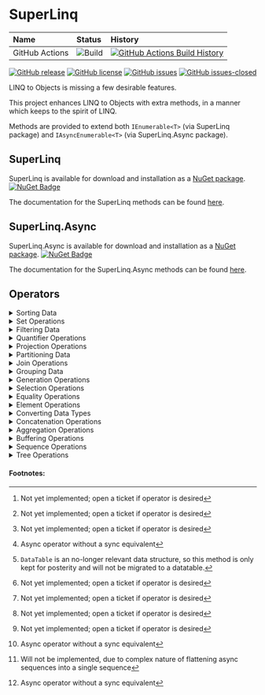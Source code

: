 ﻿# SuperLinq

| Name            | Status | History |
| :---            | :---   | :---    |
| GitHub Actions  | ![Build](https://github.com/viceroypenguin/SuperLinq/actions/workflows/build.yml/badge.svg) | [![GitHub Actions Build History](https://buildstats.info/github/chart/viceroypenguin/superlinq?branch=master&includeBuildsFromPullRequest=false)](https://github.com/viceroypenguin/SuperLinq/actions) |

[![GitHub release](https://img.shields.io/github/release/viceroypenguin/superlinq.svg)](https://GitHub.com/viceroypenguin/superlinq/releases/)
[![GitHub license](https://img.shields.io/github/license/viceroypenguin/superlinq.svg)](https://github.com/viceroypenguin/superlinq/blob/master/license.txt) 
[![GitHub issues](https://img.shields.io/github/issues/viceroypenguin/superlinq.svg)](https://GitHub.com/viceroypenguin/superlinq/issues/) 
[![GitHub issues-closed](https://img.shields.io/github/issues-closed/viceroypenguin/superlinq.svg)](https://GitHub.com/viceroypenguin/superlinq/issues?q=is%3Aissue+is%3Aclosed) 

LINQ to Objects is missing a few desirable features.

This project enhances LINQ to Objects with extra methods, in a manner which
keeps to the spirit of LINQ.

Methods are provided to extend both `IEnumerable<T>` (via SuperLinq package)
and `IAsyncEnumerable<T>` (via SuperLinq.Async package). 

## SuperLinq

SuperLinq is available for download and installation as a
[NuGet package](https://www.nuget.org/packages/superlinq/).
[![NuGet Badge](https://buildstats.info/nuget/SuperLinq)](https://www.nuget.org/packages/SuperLinq/)

The documentation for the SuperLinq methods can be found [here](https://viceroypenguin.github.io/SuperLinq/api/SuperLinq.SuperEnumerable.html).

## SuperLinq.Async

SuperLinq.Async is available for download and installation as a
[NuGet package](https://www.nuget.org/packages/superlinq.async/). 
[![NuGet Badge](https://buildstats.info/nuget/SuperLinq.Async)](https://www.nuget.org/packages/SuperLinq.Async/)

The documentation for the SuperLinq.Async methods can be found [here](https://viceroypenguin.github.io/SuperLinq/api/SuperLinq.Async.AsyncSuperEnumerable.html).

## Operators

<details>
<summary>
Sorting Data
</summary>

A sorting operation orders the elements of a sequence based on one or more attributes. The first sort
criterion performs a primary sort on the elements. By specifying a second sort criterion, you can sort the elements
within each primary sort group.

### Methods

| Method Name        | Description | Sync doc | Async doc |
| -----------        | --- | --- | --- |
| OrderBy			 | Sorts the elements of a sequence in a particular direction (ascending, descending) according to a key | [link](https://viceroypenguin.github.io/SuperLinq/api/SuperLinq.SuperEnumerable.OrderBy.html) | [link](https://viceroypenguin.github.io/SuperLinq/api/SuperLinq.Async.AsyncSuperEnumerable.OrderBy.html) |
| ThenBy			 | Performs a subsequent ordering of elements in a sequence in a particular direction (ascending, descending) according to a key | [link](https://viceroypenguin.github.io/SuperLinq/api/SuperLinq.SuperEnumerable.ThenBy.html) | [link](https://viceroypenguin.github.io/SuperLinq/api/SuperLinq.Async.AsyncSuperEnumerable.ThenBy.html) |
| PartialSort		 | Executes a partial sort of the top `N` elements of a sequence. If `N` is less than the total number of elements in the sequence, then this method will improve performance. | [link](https://viceroypenguin.github.io/SuperLinq/api/SuperLinq.SuperEnumerable.PartialSort.html) | [link](https://viceroypenguin.github.io/SuperLinq/api/SuperLinq.Async.AsyncSuperEnumerable.PartialSort.html) |
| PartialSortBy      | Executes a partial sort of the top `N` elements of a sequence according to a key. If `N` is less than the total number of elements in the sequence, then this method will improve performance. | [link](https://viceroypenguin.github.io/SuperLinq/api/SuperLinq.SuperEnumerable.PartialSortBy.html) | [link](https://viceroypenguin.github.io/SuperLinq/api/SuperLinq.Async.AsyncSuperEnumerable.PartialSortBy.html) |
| DensePartialSort	 | Executes a partial sort of the top `N` elements of a sequence, including ties. If `N` is less than the total number of elements in the sequence, then this method will improve performance. | [link](https://viceroypenguin.github.io/SuperLinq/api/SuperLinq.SuperEnumerable.DensePartialSort.html) | [link](https://viceroypenguin.github.io/SuperLinq/api/SuperLinq.Async.AsyncSuperEnumerable.DensePartialSort.html) |
| DensePartialSortBy | Executes a partial sort of the top `N` elements of a sequence, including ties according to a key. If `N` is less than the total number of elements in the sequence, then this method will improve performance. | [link](https://viceroypenguin.github.io/SuperLinq/api/SuperLinq.SuperEnumerable.DensePartialSortBy.html) | [link](https://viceroypenguin.github.io/SuperLinq/api/SuperLinq.Async.AsyncSuperEnumerable.DensePartialSortBy.html) |
| Shuffle			 | Sorts the elements of a sequence in a random order. | [link](https://viceroypenguin.github.io/SuperLinq/api/SuperLinq.SuperEnumerable.Shuffle.html) | ⏱([#20](https://github.com/viceroypenguin/SuperLinq/issues/20)) |
| RandomSubset		 | Sorts a given number of elements of a sequence in a random order. | [link](https://viceroypenguin.github.io/SuperLinq/api/SuperLinq.SuperEnumerable.RandomSubset.html) | ⏱([#20](https://github.com/viceroypenguin/SuperLinq/issues/20)) |

</details>

<details>
<summary>
Set Operations
</summary>

Set operations in LINQ refer to query operations that produce a result set that is based on the presence or absence of
equivalent elements within the same or separate collections (or sets).

### Methods

| Method Name        | Description | Sync doc | Async doc |
| -----------        | --- | --- | --- |
| DistinctBy         | Removes duplicate values from a collection. | [link](https://viceroypenguin.github.io/SuperLinq/api/SuperLinq.SuperEnumerable.DistinctBy.html) | [link](https://viceroypenguin.github.io/SuperLinq/api/SuperLinq.Async.AsyncSuperEnumerable.DistinctBy.html) |
| ExceptBy	         | Returns the set difference, which means the elements of one collection that do not appear in a second collection. | [link](https://viceroypenguin.github.io/SuperLinq/api/SuperLinq.SuperEnumerable.ExceptBy.html) | [link](https://viceroypenguin.github.io/SuperLinq/api/SuperLinq.Async.AsyncSuperEnumerable.ExceptBy.html) |

</details>

<details>
<summary>
Filtering Data
</summary>

Filtering refers to the operation of restricting the result set to contain only those elements that satisfy a specified
condition. It is also known as selection.

### Methods

| Method Name        | Description | Sync doc | Async doc |
| -----------        | --- | --- | --- |
| Choose			 | Filters a sequence based on a projection method that returns a tuple containing `bool` value and a new projected value. | [link](https://viceroypenguin.github.io/SuperLinq/api/SuperLinq.SuperEnumerable.Choose.html) | [link](https://viceroypenguin.github.io/SuperLinq/api/SuperLinq.Async.AsyncSuperEnumerable.Choose.html) |
| Where              | Filters a sequence of values based on an enumeration of boolean values. | [link](https://viceroypenguin.github.io/SuperLinq/api/SuperLinq.SuperEnumerable.Where.html) | [link](https://viceroypenguin.github.io/SuperLinq/api/SuperLinq.Async.AsyncSuperEnumerable.Where.html) |
| WhereLead          | Filters a sequence of values based on a predicate evaluated on the current value and a leading value. | [link](https://viceroypenguin.github.io/SuperLinq/api/SuperLinq.SuperEnumerable.WhereLead.html) | [link](https://viceroypenguin.github.io/SuperLinq/api/SuperLinq.Async.AsyncSuperEnumerable.WhereLead.html) |

</details>

<details>
<summary>
Quantifier Operations
</summary>

Quantifier operations return a boolean value that indicates whether the sequence length matches some criteria.

### Methods

| Method Name        | Description | Sync doc | Async doc |
| -----------        | --- | --- | --- |
| AtLeast			 | Determines whether or not the number of elements in the sequence is greater than or equal to the given integer. | [link](https://viceroypenguin.github.io/SuperLinq/api/SuperLinq.SuperEnumerable.AtLeast.html) | [link](https://viceroypenguin.github.io/SuperLinq/api/SuperLinq.Async.AsyncSuperEnumerable.AtLeast.html) |
| AtMost			 | Determines whether or not the number of elements in the sequence is lesser than or equal to the given integer. | [link](https://viceroypenguin.github.io/SuperLinq/api/SuperLinq.SuperEnumerable.AtMost.html) | [link](https://viceroypenguin.github.io/SuperLinq/api/SuperLinq.Async.AsyncSuperEnumerable.AtMost.html) |
| CountBetween		 | Determines whether or not the number of elements in the sequence is between an inclusive range of minimum and maximum integers. | [link](https://viceroypenguin.github.io/SuperLinq/api/SuperLinq.SuperEnumerable.CountBetween.html) | [link](https://viceroypenguin.github.io/SuperLinq/api/SuperLinq.Async.AsyncSuperEnumerable.CountBetween.html) |
| Exactly			 | Determines whether or not the number of elements in the sequence is equals to the given integer. | [link](https://viceroypenguin.github.io/SuperLinq/api/SuperLinq.SuperEnumerable.Exactly.html) | [link](https://viceroypenguin.github.io/SuperLinq/api/SuperLinq.Async.AsyncSuperEnumerable.Exactly.html) |
| TrySingle			 | Determines the cardinality of the sequence in the set `{ 0, 1, >1 }`. | [link](https://viceroypenguin.github.io/SuperLinq/api/SuperLinq.SuperEnumerable.TrySingle.html) | [link](https://viceroypenguin.github.io/SuperLinq/api/SuperLinq.Async.AsyncSuperEnumerable.TrySingle.html) |
| HasDuplicates		 | Determines whether the sequence contains duplicates | [link](https://viceroypenguin.github.io/SuperLinq/api/SuperLinq.SuperEnumerable.HasDuplicates.html) | [link](https://viceroypenguin.github.io/SuperLinq/api/SuperLinq.Async.AsyncSuperEnumerable.HasDuplicates.html) |

</details>

<details>
<summary>
Projection Operations
</summary>

Projection refers to the operation of transforming an object into a new form that may contain related information.

### Methods

| Method Name        | Description | Sync doc | Async doc |
| -----------        | --- | --- | --- |
| EquiZip			 | Joins the corresponding elements of up to four sequences producing a sequence of tuples containing them, asserting that all sequences have exactly the same length. | [link](https://viceroypenguin.github.io/SuperLinq/api/SuperLinq.SuperEnumerable.EquiZip.html) | [link](https://viceroypenguin.github.io/SuperLinq/api/SuperLinq.Async.AsyncSuperEnumerable.EquiZip.html) |
| ZipLongest		 | Joins the corresponding elements of up to four sequences producing a sequence of tuples containing them, using `default` values for sequences that are shorter than the longest sequence. | [link](https://viceroypenguin.github.io/SuperLinq/api/SuperLinq.SuperEnumerable.ZipLongest.html) | [link](https://viceroypenguin.github.io/SuperLinq/api/SuperLinq.Async.AsyncSuperEnumerable.ZipLongest.html) |
| ZipShortest		 | Joins the corresponding elements of up to four sequences producing a sequence of tuples containing them, which has the same length as the shortest sequence. | [link](https://viceroypenguin.github.io/SuperLinq/api/SuperLinq.SuperEnumerable.ZipShortest.html) | [link](https://viceroypenguin.github.io/SuperLinq/api/SuperLinq.Async.AsyncSuperEnumerable.ZipShortest.html) |
| CountDown			 | Provides a countdown counter for a given count of elements at the tail of the sequence. | [link](https://viceroypenguin.github.io/SuperLinq/api/SuperLinq.SuperEnumerable.CountDown.html) | [link](https://viceroypenguin.github.io/SuperLinq/api/SuperLinq.Async.AsyncSuperEnumerable.CountDown.html) |
| TagFirstLast		 | Provides `bool` values indicating for each element whether it is the first or last element of the sequence. | [link](https://viceroypenguin.github.io/SuperLinq/api/SuperLinq.SuperEnumerable.TagFirstLast.html) | [link](https://viceroypenguin.github.io/SuperLinq/api/SuperLinq.Async.AsyncSuperEnumerable.TagFirstLast.html) |
| Index				 | Provides an `int` value indicating the current index of each element of the sequence. | [link](https://viceroypenguin.github.io/SuperLinq/api/SuperLinq.SuperEnumerable.Index.html) | [link](https://viceroypenguin.github.io/SuperLinq/api/SuperLinq.Async.AsyncSuperEnumerable.Index.html) |
| IndexBy			 | Provides an `int` value indicating the current index of each element of the sequence within a group of items defined by a common attribute. | [link](https://viceroypenguin.github.io/SuperLinq/api/SuperLinq.SuperEnumerable.IndexBy.html) | [link](https://viceroypenguin.github.io/SuperLinq/api/SuperLinq.Async.AsyncSuperEnumerable.IndexBy.html) |
| Lag				 | Joins each element of the sequence with n-th previous element of the same sequence. | [link](https://viceroypenguin.github.io/SuperLinq/api/SuperLinq.SuperEnumerable.Lag.html) | [link](https://viceroypenguin.github.io/SuperLinq/api/SuperLinq.Async.AsyncSuperEnumerable.Lag.html) |
| Lead				 | Joins each element of the sequence with n-th next element of the same sequence. | [link](https://viceroypenguin.github.io/SuperLinq/api/SuperLinq.SuperEnumerable.Lead.html) | [link](https://viceroypenguin.github.io/SuperLinq/api/SuperLinq.Async.AsyncSuperEnumerable.Lead.html) |
| Rank				 | Provides an `int` value indicating the current rank of each element of the sequence. | [link](https://viceroypenguin.github.io/SuperLinq/api/SuperLinq.SuperEnumerable.Rank.html) | [link](https://viceroypenguin.github.io/SuperLinq/api/SuperLinq.Async.AsyncSuperEnumerable.Rank.html) |
| RankBy			 | Provides an `int` value indicating the current rank of each element of the sequence according to a key. | [link](https://viceroypenguin.github.io/SuperLinq/api/SuperLinq.SuperEnumerable.RankBy.html) | [link](https://viceroypenguin.github.io/SuperLinq/api/SuperLinq.Async.AsyncSuperEnumerable.RankBy.html) |
| DenseRank			 | Provides an `int` value indicating the current rank of each element of the sequence, counting ties as a single element. | [link](https://viceroypenguin.github.io/SuperLinq/api/SuperLinq.SuperEnumerable.DenseRank.html) | [link](https://viceroypenguin.github.io/SuperLinq/api/SuperLinq.Async.AsyncSuperEnumerable.DenseRank.html) |
| DenseRankBy		 | Provides an `int` value indicating the current rank of each element of the sequence according to a key, counting ties as a single element. | [link](https://viceroypenguin.github.io/SuperLinq/api/SuperLinq.SuperEnumerable.DenseRankBy.html) | [link](https://viceroypenguin.github.io/SuperLinq/api/SuperLinq.Async.AsyncSuperEnumerable.DenseRankBy.html) |
| Evaluate			 | Transforms a sequence of functions to a sequence of values returned by the functions. | [link](https://viceroypenguin.github.io/SuperLinq/api/SuperLinq.SuperEnumerable.Evaluate.html) | N/A[^1] |
| ZipMap			 | Applies a function to each element in a sequence and returns a sequence of tuples containing both the original item as well as the function result. | [link](https://viceroypenguin.github.io/SuperLinq/api/SuperLinq.SuperEnumerable.ZipMap.html) | [link](https://viceroypenguin.github.io/SuperLinq/api/SuperLinq.Async.AsyncSuperEnumerable.ZipMap.html) |

</details>

<details>
<summary>
Partitioning Data
</summary>

Partitioning in LINQ refers to the operation of dividing an input sequence into one or more sections. 

### Methods

| Method Name        | Description | Sync doc | Async doc |
| -----------        | --- | --- | --- |
| TakeEvery			 | Takes every n-th element of the sequence. | [link](https://viceroypenguin.github.io/SuperLinq/api/SuperLinq.SuperEnumerable.TakeEvery.html) | [link](https://viceroypenguin.github.io/SuperLinq/api/SuperLinq.Async.AsyncSuperEnumerable.TakeEvery.html) |
| Take				 | Takes elements from a specified range of the sequence. | [link](https://viceroypenguin.github.io/SuperLinq/api/SuperLinq.SuperEnumerable.Take.html) | [link](https://viceroypenguin.github.io/SuperLinq/api/SuperLinq.Async.AsyncSuperEnumerable.Take.html) |
| Exclude			 | Excludes elements from a specified range of the sequence. | [link](https://viceroypenguin.github.io/SuperLinq/api/SuperLinq.SuperEnumerable.Exclude.html) | ⏱([#10](https://github.com/viceroypenguin/SuperLinq/issues/10)) |
| Move				 | Moves elements from a specified range of the sequence to a new index in the sequence. | [link](https://viceroypenguin.github.io/SuperLinq/api/SuperLinq.SuperEnumerable.Move.html) | ⏱([#27](https://github.com/viceroypenguin/SuperLinq/issues/27)) |
| SkipUntil			 | Skips elements based on a predicate function until an element satisfies the condition, skipping this element as well. | [link](https://viceroypenguin.github.io/SuperLinq/api/SuperLinq.SuperEnumerable.SkipUntil.html) | [link](https://viceroypenguin.github.io/SuperLinq/api/SuperLinq.Async.AsyncSuperEnumerable.SkipUntil.html) |
| TakeUntil			 | Takes elements based on a predicate function until an element satisfies the condition, taking this element as well. | [link](https://viceroypenguin.github.io/SuperLinq/api/SuperLinq.SuperEnumerable.TakeUntil.html) | [link](https://viceroypenguin.github.io/SuperLinq/api/SuperLinq.Async.AsyncSuperEnumerable.TakeUntil.html) |
| Batch				 | Splits the elements of a sequence into chunks of a specified maximum size. | [link](https://viceroypenguin.github.io/SuperLinq/api/SuperLinq.SuperEnumerable.Batch.html) | [link](https://viceroypenguin.github.io/SuperLinq/api/SuperLinq.Async.AsyncSuperEnumerable.Batch.html) |
| Buffer			 | Splits the elements of a sequence into chunks of a specified maximum size, where the chunks may be overlapping or have gaps. | [link](https://viceroypenguin.github.io/SuperLinq/api/SuperLinq.SuperEnumerable.Buffer.html) | [link](https://viceroypenguin.github.io/SuperLinq/api/SuperLinq.Async.AsyncSuperEnumerable.Buffer.html) |
| Partition			 | Splits the elements of a sequence based on a common attribute and known key values. | [link](https://viceroypenguin.github.io/SuperLinq/api/SuperLinq.SuperEnumerable.Partition.html) | [link](https://viceroypenguin.github.io/SuperLinq/api/SuperLinq.Async.AsyncSuperEnumerable.Partition.html) |
| Segment			 | Splits the elements of a sequence based on a condition function. | [link](https://viceroypenguin.github.io/SuperLinq/api/SuperLinq.SuperEnumerable.Segment.html) | [link](https://viceroypenguin.github.io/SuperLinq/api/SuperLinq.Async.AsyncSuperEnumerable.Segment.html) |
| Split				 | Splits the elements of a sequence based on a separator value that is not returned. | [link](https://viceroypenguin.github.io/SuperLinq/api/SuperLinq.SuperEnumerable.Split.html) | [link](https://viceroypenguin.github.io/SuperLinq/api/SuperLinq.Async.AsyncSuperEnumerable.Split.html) |
| Window			 | Returns a sequence of sequential windows of size `N` over the sequence. | [link](https://viceroypenguin.github.io/SuperLinq/api/SuperLinq.SuperEnumerable.Window.html) | [link](https://viceroypenguin.github.io/SuperLinq/api/SuperLinq.Async.AsyncSuperEnumerable.Window.html) |
| WindowLeft		 | Returns a sequence of sequential windows of up to size `N` over the sequence. | [link](https://viceroypenguin.github.io/SuperLinq/api/SuperLinq.SuperEnumerable.WindowLeft.html) | [link](https://viceroypenguin.github.io/SuperLinq/api/SuperLinq.Async.AsyncSuperEnumerable.WindowLeft.html) |
| WindowRight		 | Returns a sequence of sequential windows of up to size `N` over the sequence. | [link](https://viceroypenguin.github.io/SuperLinq/api/SuperLinq.SuperEnumerable.WindowRight.html) | [link](https://viceroypenguin.github.io/SuperLinq/api/SuperLinq.Async.AsyncSuperEnumerable.WindowRight.html) |

</details>

<details>
<summary>
Join Operations
</summary>

A join of two data sources is the association of objects in one data source with objects that share a common attribute in another data source.

### Methods

| Method Name        | Description | Sync doc | Async doc |
| -----------        | --- | --- | --- |
| Cartesian			 | Executes a cartesian product (join without any key) of up to eight sequences. | [link](https://viceroypenguin.github.io/SuperLinq/api/SuperLinq.SuperEnumerable.Cartesian.html) | N/A[^1] |
| FullGroupJoin		 | Joins two sequences based on key selector functions, returning two lists containing the values on each side that match according to the key. | [link](https://viceroypenguin.github.io/SuperLinq/api/SuperLinq.SuperEnumerable.FullGroupJoin.html) | N/A[^1] |
| FullOuterJoin		 | Joins two sequences based on key selector functions, returning `default` values if either sequence does not have a matching key. | [link](https://viceroypenguin.github.io/SuperLinq/api/SuperLinq.SuperEnumerable.FullOuterJoin.html) | [link](https://viceroypenguin.github.io/SuperLinq/api/SuperLinq.Async.AsyncSuperEnumerable.FullOuterJoin.html) |
| InnerJoin			 | Joins two sequences based on key selector functions. | [link](https://viceroypenguin.github.io/SuperLinq/api/SuperLinq.SuperEnumerable.InnerJoin.html) | [link](https://viceroypenguin.github.io/SuperLinq/api/SuperLinq.Async.AsyncSuperEnumerable.InnerJoin.html) |
| LeftOuterJoin		 | Joins two sequences based on key selector functions, returning `default` values if the second sequence does not have a matching key. | [link](https://viceroypenguin.github.io/SuperLinq/api/SuperLinq.SuperEnumerable.LeftOuterJoin.html) | [link](https://viceroypenguin.github.io/SuperLinq/api/SuperLinq.Async.AsyncSuperEnumerable.LeftOuterJoin.html) |
| RightOuterJoin	 | Joins two sequences based on key selector functions, returning `default` values if the first sequence does not have a matching key. | [link](https://viceroypenguin.github.io/SuperLinq/api/SuperLinq.SuperEnumerable.RightOuterJoin.html) | [link](https://viceroypenguin.github.io/SuperLinq/api/SuperLinq.Async.AsyncSuperEnumerable.RightOuterJoin.html) |

</details>

<details>
<summary>
Grouping Data
</summary>

Grouping refers to the operation of putting data into groups so that the elements in each group share a common attribute.

### Methods

| Method Name          | Description | Sync doc | Async doc |
| -----------          | --- | --- | --- |
| DistinctUntilChanged | Takes the first element of each adjacent group of elements that share a common attribute. | [link](https://viceroypenguin.github.io/SuperLinq/api/SuperLinq.SuperEnumerable.DistinctUntilChanged.html) | [link](https://viceroypenguin.github.io/SuperLinq/api/SuperLinq.Async.AsyncSuperEnumerable.DistinctUntilChanged.html) |
| GroupAdjacent		   | Groups adjacent elements that share a common attribute. | [link](https://viceroypenguin.github.io/SuperLinq/api/SuperLinq.SuperEnumerable.GroupAdjacent.html) | [link](https://viceroypenguin.github.io/SuperLinq/api/SuperLinq.Async.AsyncSuperEnumerable.GroupAdjacent.html) |
| RunLengthEncode	   | Takes the first element of each adjacent group of equivalent elements along with the number of elements in the group. | [link](https://viceroypenguin.github.io/SuperLinq/api/SuperLinq.SuperEnumerable.RunLengthEncode.html) | [link](https://viceroypenguin.github.io/SuperLinq/api/SuperLinq.Async.AsyncSuperEnumerable.RunLengthEncode.html) |

</details>

<details>
<summary>
Generation Operations
</summary>

Generation refers to creating a new sequence of values.

### Methods

| Method Name        | Description | Sync doc | Async doc |
| -----------        | --- | --- | --- |
| Generate			 | Generates a sequence based on a seed value and subsequent executions of a generator function. | [link](https://viceroypenguin.github.io/SuperLinq/api/SuperLinq.SuperEnumerable.Generate.html) | [link](https://viceroypenguin.github.io/SuperLinq/api/SuperLinq.Async.AsyncSuperEnumerable.Generate.html) |
| From				 | Generates a sequence from the results of executing one or more provided functions. | [link](https://viceroypenguin.github.io/SuperLinq/api/SuperLinq.SuperEnumerable.From.html) | [link](https://viceroypenguin.github.io/SuperLinq/api/SuperLinq.Async.AsyncSuperEnumerable.From.html) |
| Return			 | Generates a single-element sequence containing the provided value. | [link](https://viceroypenguin.github.io/SuperLinq/api/SuperLinq.SuperEnumerable.Return.html) | [link](https://viceroypenguin.github.io/SuperLinq/api/SuperLinq.Async.AsyncSuperEnumerable.Return.html) |
| Sequence			 | Generates a sequence of numbers between a starting and ending value. | [link](https://viceroypenguin.github.io/SuperLinq/api/SuperLinq.SuperEnumerable.Sequence.html) | [link](https://viceroypenguin.github.io/SuperLinq/api/SuperLinq.Async.AsyncSuperEnumerable.Sequence.html) |
| Range				 | Generates a sequence of numbers. | [link](https://viceroypenguin.github.io/SuperLinq/api/SuperLinq.SuperEnumerable.Range.html) | [link](https://viceroypenguin.github.io/SuperLinq/api/SuperLinq.Async.AsyncSuperEnumerable.Range.html) |
| Random			 | Generates a sequence of random `int` values. | [link](https://viceroypenguin.github.io/SuperLinq/api/SuperLinq.SuperEnumerable.Random.html) | [link](https://viceroypenguin.github.io/SuperLinq/api/SuperLinq.Async.AsyncSuperEnumerable.Random.html) |
| RandomDouble		 | Generates a sequence of random `double` values. | [link](https://viceroypenguin.github.io/SuperLinq/api/SuperLinq.SuperEnumerable.RandomDouble.html) | [link](https://viceroypenguin.github.io/SuperLinq/api/SuperLinq.Async.AsyncSuperEnumerable.RandomDouble.html) |
| Repeat			 | Generates a sequence that infinitely repeats the input sequence. | [link](https://viceroypenguin.github.io/SuperLinq/api/SuperLinq.SuperEnumerable.Repeat.html) | [link](https://viceroypenguin.github.io/SuperLinq/api/SuperLinq.Async.AsyncSuperEnumerable.Repeat.html) |
| DoWhile			 | Generates a sequence that repeats the input sequence at least once, as long as a given condition is `true`. | [link](https://viceroypenguin.github.io/SuperLinq/api/SuperLinq.SuperEnumerable.DoWhile.html) | [link](https://viceroypenguin.github.io/SuperLinq/api/SuperLinq.Async.AsyncSuperEnumerable.DoWhile.html) |
| While				 | Generates a sequence that repeats the input sequence as long as a given condition is `true`. | [link](https://viceroypenguin.github.io/SuperLinq/api/SuperLinq.SuperEnumerable.While.html) | [link](https://viceroypenguin.github.io/SuperLinq/api/SuperLinq.Async.AsyncSuperEnumerable.While.html) |
| Retry				 | Generates a sequence that repeats the input sequence as long as the input sequence encounters an error. | [link](https://viceroypenguin.github.io/SuperLinq/api/SuperLinq.SuperEnumerable.Retry.html) | [link](https://viceroypenguin.github.io/SuperLinq/api/SuperLinq.Async.AsyncSuperEnumerable.Retry.html) |
| Throw				 | Generates a sequence that throws an exception upon enumeration. | [link](https://viceroypenguin.github.io/SuperLinq/api/SuperLinq.SuperEnumerable.Throw.html) | [link](https://viceroypenguin.github.io/SuperLinq/api/SuperLinq.Async.AsyncSuperEnumerable.Throw.html) |
| Permutations		 | Generates a sequence of every possible permutation of the input sequence. | [link](https://viceroypenguin.github.io/SuperLinq/api/SuperLinq.SuperEnumerable.Permutations.html) | ⏱([#20](https://github.com/viceroypenguin/SuperLinq/issues/20)) |
| Subsets			 | Generates a sequence of every possible subset of a given size of the input sequence. | [link](https://viceroypenguin.github.io/SuperLinq/api/SuperLinq.SuperEnumerable.Subsets.html) | ⏱([#20](https://github.com/viceroypenguin/SuperLinq/issues/20)) |
| BindByIndex		 | Generates a sequence from another sequence by selecting elements at given indices. | [link](https://viceroypenguin.github.io/SuperLinq/api/SuperLinq.SuperEnumerable.BindByIndex.html) | [link](https://viceroypenguin.github.io/SuperLinq/api/SuperLinq.Async.AsyncSuperEnumerable.BindByIndex.html) |
| ToArrayByIndex	 | Generates a sequence based on an index selector function applied to each element. | [link](https://viceroypenguin.github.io/SuperLinq/api/SuperLinq.SuperEnumerable.ToArrayByIndex.html) | [link](https://viceroypenguin.github.io/SuperLinq/api/SuperLinq.Async.AsyncSuperEnumerable.ToArrayByIndex.html) |
| FallbackIfEmpty	 | Replaces an empty sequence with a default sequence. | [link](https://viceroypenguin.github.io/SuperLinq/api/SuperLinq.SuperEnumerable.FallbackIfEmpty.html) | [link](https://viceroypenguin.github.io/SuperLinq/api/SuperLinq.Async.AsyncSuperEnumerable.FallbackIfEmpty.html) |
| FillBackward		 | Generates a sequence where missing values are replaced with the next good value. | [link](https://viceroypenguin.github.io/SuperLinq/api/SuperLinq.SuperEnumerable.FillBackward.html) | [link](https://viceroypenguin.github.io/SuperLinq/api/SuperLinq.Async.AsyncSuperEnumerable.FillBackward.html) |
| FillForward		 | Generates a sequence where missing values are replaced with the last good value. | [link](https://viceroypenguin.github.io/SuperLinq/api/SuperLinq.SuperEnumerable.FillForward.html) | [link](https://viceroypenguin.github.io/SuperLinq/api/SuperLinq.Async.AsyncSuperEnumerable.FillForward.html) |
| Pad				 | Generates a sequence with a minimum length, providing default values for missing elements. | [link](https://viceroypenguin.github.io/SuperLinq/api/SuperLinq.SuperEnumerable.Pad.html) | [link](https://viceroypenguin.github.io/SuperLinq/api/SuperLinq.Async.AsyncSuperEnumerable.Pad.html) |
| PadStart			 | Generates a sequence with a minimum length, providing default values for missing elements.  | [link](https://viceroypenguin.github.io/SuperLinq/api/SuperLinq.SuperEnumerable.PadStart.html) | [link](https://viceroypenguin.github.io/SuperLinq/api/SuperLinq.Async.AsyncSuperEnumerable.PadStart.html) |

</details>

<details>
<summary>
Selection Operations
</summary>

Selection operations choose which sequence to based on a criteria evaluated at the time of enumeration.

### Methods

| Method Name        | Description | Sync doc | Async doc |
| -----------        | --- | --- | --- |
| Amb				 | Enumerates the first sequence to return the first value. | N/A[^2] | [link](https://viceroypenguin.github.io/SuperLinq/api/SuperLinq.Async.AsyncSuperEnumerable.Amb.html) |
| Case				 | Enumerates a sequence chosen by a function executed at the time of enumeration. | [link](https://viceroypenguin.github.io/SuperLinq/api/SuperLinq.SuperEnumerable.Case.html) | [link](https://viceroypenguin.github.io/SuperLinq/api/SuperLinq.Async.AsyncSuperEnumerable.Case.html) |
| If				 | Enumerates a sequence chosen by a condition function executed at the time of enumeration. | [link](https://viceroypenguin.github.io/SuperLinq/api/SuperLinq.SuperEnumerable.If.html) | [link](https://viceroypenguin.github.io/SuperLinq/api/SuperLinq.Async.AsyncSuperEnumerable.If.html) |
| Defer				 | Enumerates a sequence returned by a function executed at the time of enumeration. | [link](https://viceroypenguin.github.io/SuperLinq/api/SuperLinq.SuperEnumerable.Defer.html) | [link](https://viceroypenguin.github.io/SuperLinq/api/SuperLinq.Async.AsyncSuperEnumerable.Defer.html) |
| Using				 | Creates a disposable resource at the time of execution and enumerates a sequence based on the resource. | [link](https://viceroypenguin.github.io/SuperLinq/api/SuperLinq.SuperEnumerable.Using.html) | [link](https://viceroypenguin.github.io/SuperLinq/api/SuperLinq.Async.AsyncSuperEnumerable.Using.html) |

</details>

<details>
<summary>
Equality Operations
</summary>

Equality operations return a boolean value that indicates whether two sequences match according to some criteria.

### Methods

| Method Name        | Description | Sync doc | Async doc |
| -----------        | --- | --- | --- |
| CollectionEqual	 | Determines whether two sequences contain the same elements in any order. | [link](https://viceroypenguin.github.io/SuperLinq/api/SuperLinq.SuperEnumerable.CollectionEqual.html) | [link](https://viceroypenguin.github.io/SuperLinq/api/SuperLinq.Async.AsyncSuperEnumerable.CollectionEqal.html) |
| CompareCount		 | Determines whether two sequences have the same length. | [link](https://viceroypenguin.github.io/SuperLinq/api/SuperLinq.SuperEnumerable.CompareCount.html) | [link](https://viceroypenguin.github.io/SuperLinq/api/SuperLinq.Async.AsyncSuperEnumerable.CompareCount.htl) |
| StartsWith		 | Determines whether a sequence contains another sequence at the start. | [link](https://viceroypenguin.github.io/SuperLinq/api/SuperLinq.SuperEnumerable.StartsWith.html) | [link](https://viceroypenguin.github.io/SuperLinq/api/SuperLinq.Async.AsyncSuperEnumerable.StartsWith.html) |
| EndsWith			 | Determines whether a sequence contains another sequence at the end. | [link](https://viceroypenguin.github.io/SuperLinq/api/SuperLinq.SuperEnumerable.EndsWith.html) | [link](https://viceroypenguin.github.io/SuperLinq/api/SuperLinq.Async.AsyncSuperEnumerable.EndsWith.html) |

</details>

<details>
<summary>
Element Operations
</summary>

Element operations return or find the index of a single, specific element from a sequence.

### Methods

| Method Name        | Description | Sync doc | Async doc |
| -----------        | --- | --- | --- |
| ElementAt			 | Returns the element at a specified index in a collection. | [link](https://viceroypenguin.github.io/SuperLinq/api/SuperLinq.SuperEnumerable.ElementAt.html) | [link](https://viceroypenguin.github.io/SuperLinq/api/SuperLinq.Async.AsyncSuperEnumerable.ElementAt.html) |
| ElementAtOrDefault | Returns the element at a specified index in a collection or a default value if the index is out of range. | [link](https://viceroypenguin.github.io/SuperLinq/api/SuperLinq.SuperEnumerable.ElementAtOrDefault.html) | [link](https://viceroypenguin.github.io/SuperLinq/api/SuperLinq.Async.AsyncSuperEnumerable.ElementAtOrDefault.html) |
| FindIndex			 | Returns the index of the first element that satisfies a given criteria. | [link](https://viceroypenguin.github.io/SuperLinq/api/SuperLinq.SuperEnumerable.FindIndex.html) | [link](https://viceroypenguin.github.io/SuperLinq/api/SuperLinq.Async.AsyncSuperEnumerable.FindIndex.html) |
| FindLastIndex		 | Returns the index of the last element that satisfies a given criteria.  | [link](https://viceroypenguin.github.io/SuperLinq/api/SuperLinq.SuperEnumerable.FindLastIndex.html) | [link](https://viceroypenguin.github.io/SuperLinq/api/SuperLinq.Async.AsyncSuperEnumerable.FindLastIndex.html) |
| IndexOf			 | Returns the first index of the element. | [link](https://viceroypenguin.github.io/SuperLinq/api/SuperLinq.SuperEnumerable.IndexOf.html) | [link](https://viceroypenguin.github.io/SuperLinq/api/SuperLinq.Async.AsyncSuperEnumerable.IndexOf.html) |
| LastIndexOf		 | Returns the last index of the element.  | [link](https://viceroypenguin.github.io/SuperLinq/api/SuperLinq.SuperEnumerable.LastIndexOf.html) | [link](https://viceroypenguin.github.io/SuperLinq/api/SuperLinq.Async.AsyncSuperEnumerable.LastIndexOf.html) |

</details>

<details>
<summary>
Converting Data Types
</summary>

Element operations return or find a single, specific element from a sequence.

### Methods

| Method Name        | Description | Sync doc | Async doc |
| -----------        | --- | --- | --- |
| CopyTo			 | Copies the elements from a sequence into a provided list-like structure. | [link](https://viceroypenguin.github.io/SuperLinq/api/SuperLinq.SuperEnumerable.CopyTo.html) | [link](https://viceroypenguin.github.io/SuperLinq/api/SuperLinq.Async.AsyncSuperEnumerable.CopyTo.html) |
| ToDataTable		 | Converts a sequence of objects into a `DataTable` object. | [link](https://viceroypenguin.github.io/SuperLinq/api/SuperLinq.SuperEnumerable.ToDataTable.html) | N/A[^3] |
| ToDelimitedString	 | Converts a sequence of elements to a delimited string containing the `string` form of each element. | [link](https://viceroypenguin.github.io/SuperLinq/api/SuperLinq.SuperEnumerable.ToDelimitedString.html) | N/A[^1] |
| ToDictionary		 | Converts a sequence of `KeyValuePair` or `(key, value)` tuples into a `Dictionary<,>` | [link](https://viceroypenguin.github.io/SuperLinq/api/SuperLinq.SuperEnumerable.ToDictionary.html) | N/A[^1] |
| ToLookup			 | Converts a sequence of `KeyValuePair` or `(key, value)` tuples into a `Lookup<,>` | [link](https://viceroypenguin.github.io/SuperLinq/api/SuperLinq.SuperEnumerable.ToLookup.html) | N/A[^1] |
| Transpose			 | Transposes a jagged two-dimensional array of elements, such that, for example, each row of the returned 2d array contains the first element of each inner array of the input. | [link](https://viceroypenguin.github.io/SuperLinq/api/SuperLinq.SuperEnumerable.Transpose.html) | N/A[^1] |


</details>

<details>
<summary>
Concatenation Operations
</summary>

Concatenation refers to the operation of appending one sequence to another.

### Methods

| Method Name             | Description | Sync doc | Async doc |
| -----------             | --- | --- | --- |
| ConcurrentMerge		  | Merges the elements of two or more asynchronous sequences into a single sequence. | N/A[^2] | [link](https://viceroypenguin.github.io/SuperLinq/api/SuperLinq.Async.AsyncSuperEnumerable.ConcurrentMerge.html) |
| Flatten				  | Flattens a sequence containing arbitrarily-nested sequences into a single sequence. | [link](https://viceroypenguin.github.io/SuperLinq/api/SuperLinq.SuperEnumerable.Flatten.html) | N/A[^4] |
| Insert				  | Inserts the elements of a sequence into another sequence at a specified index. | [link](https://viceroypenguin.github.io/SuperLinq/api/SuperLinq.SuperEnumerable.Insert.html) | [link](https://viceroypenguin.github.io/SuperLinq/api/SuperLinq.Async.AsyncSuperEnumerable.Insert.html) |
| Interleave			  | Interleaves the elements of two or more sequences into a single sequence. | [link](https://viceroypenguin.github.io/SuperLinq/api/SuperLinq.SuperEnumerable.Interleave.html) | [link](https://viceroypenguin.github.io/SuperLinq/api/SuperLinq.Async.AsyncSuperEnumerable.Interleave.html) |
| Replace				  | Replaces a range of elements in a sequence with the elements from another sequence. | [link](https://viceroypenguin.github.io/SuperLinq/api/SuperLinq.SuperEnumerable.Replace.html) | [link](https://viceroypenguin.github.io/SuperLinq/api/SuperLinq.Async.AsyncSuperEnumerable.Replace.html) |
| Catch					  | Concatenates one or more sequences until one is completely enumerated without error. | [link](https://viceroypenguin.github.io/SuperLinq/api/SuperLinq.SuperEnumerable.Catch.html) | [link](https://viceroypenguin.github.io/SuperLinq/api/SuperLinq.Async.AsyncSuperEnumerable.Catch.html) |
| OnErrorResumeNext		  | Concatenates one or more sequences regardless of if an error occurs in any of them. | [link](https://viceroypenguin.github.io/SuperLinq/api/SuperLinq.SuperEnumerable.OnErrorResumeNext.html) | [link](https://viceroypenguin.github.io/SuperLinq/api/SuperLinq.Async.AsyncSuperEnumerable.OnErrorResumeNext.html) |
| SortedMerge			  | Merges already-sorted sequences into a new correctly-sorted sequence. | [link](https://viceroypenguin.github.io/SuperLinq/api/SuperLinq.SuperEnumerable.SortedMerge.html) | [link](https://viceroypenguin.github.io/SuperLinq/api/SuperLinq.Async.AsyncSuperEnumerable.SortedMerge.html) |
| SortedMergeBy			  | Merges already-sorted sequences into a new correctly-sorted sequence according to a key value. | [link](https://viceroypenguin.github.io/SuperLinq/api/SuperLinq.SuperEnumerable.SortedMergeBy.html) | [link](https://viceroypenguin.github.io/SuperLinq/api/SuperLinq.Async.AsyncSuperEnumerable.SortedMergeBy.html) |
| SortedMergeByDescending | Merges already-sorted sequences into a new correctly-sorted sequence according to a key value. | [link](https://viceroypenguin.github.io/SuperLinq/api/SuperLinq.SuperEnumerable.SortedMergeByDescending.html) | [link](https://viceroypenguin.github.io/SuperLinq/api/SuperLinq.Async.AsyncSuperEnumerable.SortedMergeByDescending.html) |
| SortedMergeDescending	  | Merges already-sorted sequences into a new correctly-sorted sequence. | [link](https://viceroypenguin.github.io/SuperLinq/api/SuperLinq.SuperEnumerable.SortedMergeDescending.html) | [link](https://viceroypenguin.github.io/SuperLinq/api/SuperLinq.Async.AsyncSuperEnumerable.SortedMergeDescending.html) |

</details>

<details>
<summary>
Aggregation Operations
</summary>

An aggregation operation computes a single value from a collection of values.

### Methods

| Method Name        | Description | Sync doc | Async doc |
| -----------        | --- | --- | --- |
| Aggregate			 | Performs two or more custom aggregation operation on the values of a sequence. | [link](https://viceroypenguin.github.io/SuperLinq/api/SuperLinq.SuperEnumerable.Aggregate.html) | [link](https://viceroypenguin.github.io/SuperLinq/api/SuperLinq.Async.AsyncSuperEnumerable.Aggregate.html) |
| AggregateRight	 | Performs a custom aggregation on a sequence, starting from the end. | [link](https://viceroypenguin.github.io/SuperLinq/api/SuperLinq.SuperEnumerable.AggregateRight.html) | [link](https://viceroypenguin.github.io/SuperLinq/api/SuperLinq.Async.AsyncSuperEnumerable.AggregateRight.html) |
| Scan				 | Performs a custom aggregation on a sequence, returning the intermediate aggregate value for each element in the sequence. | [link](https://viceroypenguin.github.io/SuperLinq/api/SuperLinq.SuperEnumerable.Scan.html) | [link](https://viceroypenguin.github.io/SuperLinq/api/SuperLinq.Async.AsyncSuperEnumerable.Scan.html) |
| PreScan			 | Performs a custom aggregation on a sequence, returning the pre-intermediate aggregate value for each element in the sequence. | [link](https://viceroypenguin.github.io/SuperLinq/api/SuperLinq.SuperEnumerable.PreScan.html) | [link](https://viceroypenguin.github.io/SuperLinq/api/SuperLinq.Async.AsyncSuperEnumerable.PreScan.html) |
| ScanBy			 | Performs a custom aggregation on each group of elements that share a common attribute, returning the intermediate aggregate value for each element in the sequence. | [link](https://viceroypenguin.github.io/SuperLinq/api/SuperLinq.SuperEnumerable.ScanBy.html) | [link](https://viceroypenguin.github.io/SuperLinq/api/SuperLinq.Async.AsyncSuperEnumerable.ScanBy.html) |
| ScanRight			 | Performs a custom aggregation on a sequence, returning the intermediate aggregate value for each element in the sequence, starting from the end of the sequence. | [link](https://viceroypenguin.github.io/SuperLinq/api/SuperLinq.SuperEnumerable.ScanRight.html) | [link](https://viceroypenguin.github.io/SuperLinq/api/SuperLinq.Async.AsyncSuperEnumerable.ScanRight.html) |
| CountBy			 | Groups elements that share a common attribute and returns a sequence of attributes along with the number of elements in each group. | [link](https://viceroypenguin.github.io/SuperLinq/api/SuperLinq.SuperEnumerable.CountBy.html) | [link](https://viceroypenguin.github.io/SuperLinq/api/SuperLinq.Async.AsyncSuperEnumerable.CountBy.html) |
| Fold				 | Collects the elements of an up to 16 element sequence and projects them into a single value. | [link](https://viceroypenguin.github.io/SuperLinq/api/SuperLinq.SuperEnumerable.Fold.html) | [link](https://viceroypenguin.github.io/SuperLinq/api/SuperLinq.Async.AsyncSuperEnumerable.Fold.html) |
| MaxItems			 | Determines the list of maximum values in a collection. | [link](https://viceroypenguin.github.io/SuperLinq/api/SuperLinq.SuperEnumerable.MaxItems.html) | [link](https://viceroypenguin.github.io/SuperLinq/api/SuperLinq.Async.AsyncSuperEnumerable.MaxItems.html) |
| MaxItemsBy		 | Determines the list of maximum values in a collection. | [link](https://viceroypenguin.github.io/SuperLinq/api/SuperLinq.SuperEnumerable.MaxItemsBy.html) | [link](https://viceroypenguin.github.io/SuperLinq/api/SuperLinq.Async.AsyncSuperEnumerable.MaxItemsBy.html) |
| MinItems			 | Determines the list of minimum values in a collection. | [link](https://viceroypenguin.github.io/SuperLinq/api/SuperLinq.SuperEnumerable.MinItems.html) | [link](https://viceroypenguin.github.io/SuperLinq/api/SuperLinq.Async.AsyncSuperEnumerable.MinItems.html) |
| MinItemsBy		 | Determines the list of minimum values in a collection. | [link](https://viceroypenguin.github.io/SuperLinq/api/SuperLinq.SuperEnumerable.MinItemsBy.html) | [link](https://viceroypenguin.github.io/SuperLinq/api/SuperLinq.Async.AsyncSuperEnumerable.MinItemsBy.html) |

</details>

<details>
<summary>
Buffering Operations
</summary>

Buffering operations allow storing and sharing data from a sequence to be used in a source-friendly wawy.

### Methods

| Method Name        | Description | Sync doc | Async doc |
| -----------        | --- | --- | --- |
| Memoize			 | Lazily cache the elements of a sequence to be used in multiple re-iterations. | [link](https://viceroypenguin.github.io/SuperLinq/api/SuperLinq.SuperEnumerable.Memoize.html) | [link](https://viceroypenguin.github.io/SuperLinq/api/SuperLinq.Async.AsyncSuperEnumerable.Memoize.html) |
| Publish			 | Share a sequence among multiple consumers, such that each consumer can receive every element returned by the source since the consumer began enumerating. | [link](https://viceroypenguin.github.io/SuperLinq/api/SuperLinq.SuperEnumerable.Publish.html) | [link](https://viceroypenguin.github.io/SuperLinq/api/SuperLinq.Async.AsyncSuperEnumerable.Publish.html) |
| Share				 | Share a sequence among multiple consumers, such that each element returned by the source is only obtained by a single consumer. | [link](https://viceroypenguin.github.io/SuperLinq/api/SuperLinq.SuperEnumerable.Share.html) | [link](https://viceroypenguin.github.io/SuperLinq/api/SuperLinq.Async.AsyncSuperEnumerable.Share.html) |

</details>

<details>
<summary>
Sequence Operations
</summary>

Sequence operations perform some operation on a sequence as a whole.

### Methods

| Method Name        | Description | Sync doc | Async doc |
| -----------        | --- | --- | --- |
| Consume			 | Immediately consumes and discards a sequence, allowing a lazy sequence that has side-effects to be completed. | [link](https://viceroypenguin.github.io/SuperLinq/api/SuperLinq.SuperEnumerable.Consume.html) | [link](https://viceroypenguin.github.io/SuperLinq/api/SuperLinq.Async.AsyncSuperEnumerable.Consume.html) |
| ForEach			 | Immediately executes an action on every element in a sequence. | [link](https://viceroypenguin.github.io/SuperLinq/api/SuperLinq.SuperEnumerable.ForEach.html) | [link](https://viceroypenguin.github.io/SuperLinq/api/SuperLinq.Async.AsyncSuperEnumerable.ForEach.html) |
| Do				 | Performs an action on each element in a sequence as it is enumerated. | [link](https://viceroypenguin.github.io/SuperLinq/api/SuperLinq.SuperEnumerable.Do.html) | [link](https://viceroypenguin.github.io/SuperLinq/api/SuperLinq.Async.AsyncSuperEnumerable.Do.html) |
| Timeout			 | Throws an exception if the async processing of an element takes longer than a specified timeout. | N/A[^2] | [link](https://viceroypenguin.github.io/SuperLinq/api/SuperLinq.Async.AsyncSuperEnumerable.Timeout.html) |
| AssertCount		 | Evalutes the length of a sequence as it is enumerated and validates that the length is the same as expected. | [link](https://viceroypenguin.github.io/SuperLinq/api/SuperLinq.SuperEnumerable.AssertCount.html) | [link](https://viceroypenguin.github.io/SuperLinq/api/SuperLinq.Async.AsyncSuperEnumerable.AssertCount.html) |
| Finally			 | Executes an action when a sequence finishes enumerating, regardless of whether or not the sequence completed successfully. | [link](https://viceroypenguin.github.io/SuperLinq/api/SuperLinq.SuperEnumerable.Finally.html) | [link](https://viceroypenguin.github.io/SuperLinq/api/SuperLinq.Async.AsyncSuperEnumerable.Finally.html) |

</details>

<details>
<summary>
Tree Operations
</summary>

Tree operations allow processing tree-like data structures in a data-agnostic form.

### Methods

| Method Name		   | Description | Sync doc | Async doc |
| -----------		   | --- | --- | --- |
| TraverseBreadthFirst | Returns every node in a tree-like virtual structure expressed by the input methods in a breadth-first manner. | [link](https://viceroypenguin.github.io/SuperLinq/api/SuperLinq.SuperEnumerable.TraverseBreadthFirst.html) | [link](https://viceroypenguin.github.io/SuperLinq/api/SuperLinq.Async.AsyncSuperEnumerable.TraverseBreadthFirst.html) |
| TraverseDepthFirst   | Returns every node in a tree-like virtual structure expressed by the input methods in a depth-first manner. | [link](https://viceroypenguin.github.io/SuperLinq/api/SuperLinq.SuperEnumerable.TraverseDepthFirst.html) | [link](https://viceroypenguin.github.io/SuperLinq/api/SuperLinq.Async.AsyncSuperEnumerable.TraverseDepthFirst.html) |
| GetShortestPath	   | Determine the shortest path through a graph-like virtual structure using Dijkstra's algorithm or A*. | [link](https://viceroypenguin.github.io/SuperLinq/api/SuperLinq.SuperEnumerable.GetShortestPath.html) | [link](https://viceroypenguin.github.io/SuperLinq/api/SuperLinq.Async.AsyncSuperEnumerable.GetShortestPath.html) |
| GetShortestPathCost  | Determine the cost of shortest path through a graph-like virtual structure using Dijkstra's algorithm or A*. | [link](https://viceroypenguin.github.io/SuperLinq/api/SuperLinq.SuperEnumerable.GetShortestPathCost.html) | [link](https://viceroypenguin.github.io/SuperLinq/api/SuperLinq.Async.AsyncSuperEnumerable.GetShortestPathCost.html) |
| GetShortestPaths	   | Determine the shortest cost to every node in a graph-like virtual structure using Dijkstra's algorithm. | [link](https://viceroypenguin.github.io/SuperLinq/api/SuperLinq.SuperEnumerable.GetShortestPaths.html) | [link](https://viceroypenguin.github.io/SuperLinq/api/SuperLinq.Async.AsyncSuperEnumerable.GetShortestPaths.html) |

</details>

#### Footnotes:

[^1]: Not yet implemented; open a ticket if operator is desired
[^2]: Async operator without a sync equivalent
[^3]: `DataTable` is an no-longer relevant data structure, so this method is only kept for posterity and will not be migrated to a datatable.
[^4]: Will not be implemented, due to complex nature of flattening async sequences into a single sequence
